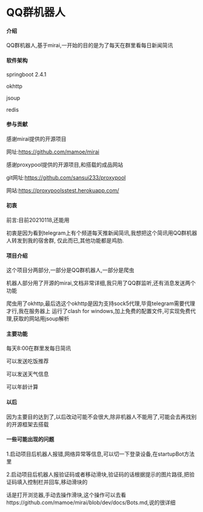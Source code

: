 # QQ群机器人

#### 介绍

QQ群机器人,基于mirai,一开始的目的是为了每天在群里看每日新闻简讯

#### 软件架构

springboot 2.4.1

okhttp

jsoup

redis

#### 参与贡献

感谢mirai提供的开源项目

网址:https://github.com/mamoe/mirai

感谢proxypool提供的开源项目,和搭载的成品网站

git网址:https://github.com/sansui233/proxypool

网站:https://proxypoolsstest.herokuapp.com/

#### 初衷

前言:目前20210118,还能用

初衷是因为看到telegram上有个频道每天推新闻简讯,我想把这个简讯用QQ群机器人转发到我的宿舍群,
仅此而已,其他功能都是鸡肋.

#### 项目介绍

这个项目分两部分,一部分是QQ群机器人,一部分是爬虫

机器人部分用了开源的mirai,文档非常详细,我只用了QQ群监听,还有消息发送两个功能

爬虫用了okhttp,最后选这个okhttp是因为支持sock5代理,毕竟telegram需要代理才行,我在服务器上
运行了clash for windows,加上免费的配置文件,可实现免费代理,获取的网站用jsoup解析

#### 主要功能

每天8:00在群里发每日简讯

可以发送吃饭推荐

可以发送天气信息

可以年龄计算

#### 以后

因为主要目的达到了,以后改动可能不会很大,除非机器人不能用了,可能会去再找别的开源框架去搭载 

#### 一些可能出现的问题

1.启动项目后机器人报错,网络异常等信息,可以切一下登录设备,在startupBot方法里

2.启动项目后机器人报验证码或者移动滑块,验证码的话根据提示的图片路径,把验证码填入控制栏并回车,移动滑块的

话是打开浏览器,手动去操作滑块,这个操作可以去看https://github.com/mamoe/mirai/blob/dev/docs/Bots.md,说的很详细

